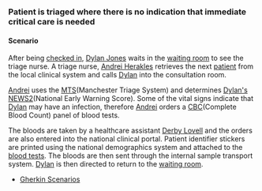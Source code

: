### Patient is triaged where there is no indication that immediate critical care is needed

#### Scenario

After being [checked in](scenario-register-patient-in-reception.html), [Dylan Jones](Patient-DylanJones.html) waits in the [waiting room](Location-EDWaitingRoom.html) to see the triage nurse.  A triage nurse, [Andrei Herakles](Practitioner-Practitioner-TriageNurse.html) retrieves the next [patient](Patient-DylanJones.html) from the local clinical system and calls [Dylan](Patient-DylanJones.html) into the consultation room.

[Andrei](Practitioner-Practitioner-TriageNurse.html) uses the [MTS](https://www.triagenet.net/)(Manchester Triage System) and determines [Dylan's](Patient-DylanJones.html) [NEWS2](Observation-Observation-NEWS2.html)(National Early Warning Score).  Some of the vital signs indicate that [Dylan](Patient-DylanJones.html) may have an infection, therefore [Andrei](Practitioner-Practitioner-TriageNurse.html) orders a [CBC](todo.html)(Complete Blood Count) panel of blood tests.

<!-- not doing an ECG here, another scenario that made sense for an ECG could be done -->
The bloods are taken by a healthcare assistant [Derby Lovell](Practitioner-Practitioner-HealthcareAssistant.html) and the orders are also entered into the national clinical portal.  Patient identifier stickers are printed using the national demographics system and attached to the [blood tests](todo.html).  The bloods are then sent through the internal sample transport system.  [Dylan](Patient-DylanJones.html) is then directed to return to the [waiting room](Location-EDWaitingRoom.html).

- [Gherkin Scenarios](todo.html)